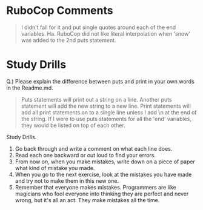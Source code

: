 # RuboCop Comments

> I didn't fall for it and put single quotes around each of the end variables. Ha.
> RuboCop did not like literal interpolation when 'snow' was added to the 2nd puts statement.
> 

# Study Drills

Q.)  Please explain the difference between puts and print in your own words in the Readme.md.

> Puts statements will print out a string on a line. Another puts statement will add the new string to a new line.
> Print statements will add all print statements on to a single line unless I add \n at the end of the string.
> If I were to use puts statements for all the 'end' variables, they would be listed on top of each other.

Study Drills.

1. Go back through and write a comment on what each line does.
2. Read each one backward or out loud to find your errors.
3. From now on, when you make mistakes, write down on a piece of paper what kind of mistake you made.
4. When you go to the next exercise, look at the mistakes you have made and try not to make them in this new one.
5. Remember that everyone makes mistakes. Programmers are like magicians who fool everyone into thinking they are perfect 
and never wrong, but it's all an act. They make mistakes all the time.
